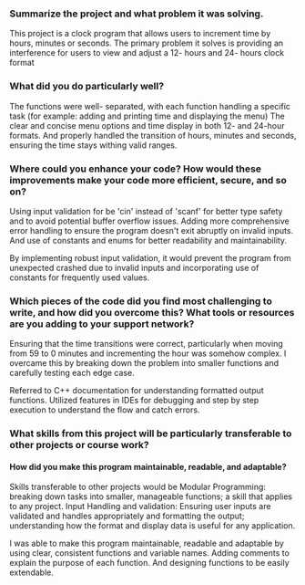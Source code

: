 ### Summarize the project and what problem it was solving.

This project is a clock program that allows users to increment time by hours, minutes or seconds. The primary problem it solves is providing an interference for users to view and adjust a 12- hours and 24- hours clock format

### What did you do particularly well?

The functions were well- separated, with each function handling a specific task (for example: adding and printing time and displaying the menu)
The clear and concise menu options and time display in both 12- and 24-hour formats.
And properly handled the transition of hours, minutes and seconds, ensuring the time stays withing valid ranges.

### Where could you enhance your code? How would these improvements make your code more efficient, secure, and so on?

Using input validation for be 'cin' instead of 'scanf' for better type safety and to avoid potential buffer overflow issues.
Adding more comprehensive error handling to ensure the program doesn't exit abruptly on invalid inputs. And use of constants and enums for better readability and maintainability.

By implementing robust input validation, it would prevent the program from unexpected crashed due to invalid inputs and incorporating use of constants for frequently used values.

### Which pieces of the code did you find most challenging to write, and how did you overcome this? What tools or resources are you adding to your support network?

Ensuring that the time transitions were correct, particularly when moving from 59 to 0 minutes and incrementing the hour was somehow complex. I overcame this by breaking down the problem into smaller functions and carefully testing each edge case.

Referred to C++ documentation for understanding formatted output functions.
Utilized features in IDEs for debugging and step by step execution to understand the flow and catch errors.

### What skills from this project will be particularly transferable to other projects or course work?
#### How did you make this program maintainable, readable, and adaptable?

Skills transferable to other projects would be Modular Programming: breaking down tasks into smaller, manageable functions; a skill that applies to any project.
Input Handling and validation: Ensuring user inputs are validated and handles appropriately
and formatting the output; understanding how the format and display data is useful for any application.

I was able to make this program maintainable, readable and adaptable by using clear, consistent functions and variable names. Adding comments to explain the purpose of each function. And designing functions to be easily extendable.
